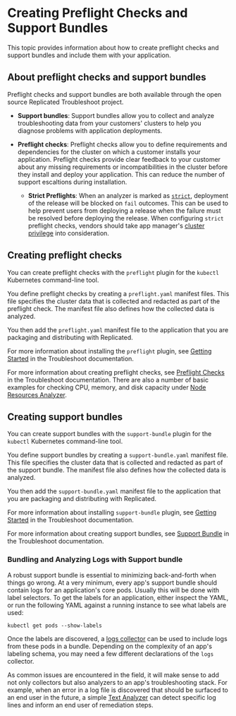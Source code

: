 # Creating Preflight Checks and Support Bundles

This topic provides information about how to create preflight checks and support
bundles and include them with your application.

## About preflight checks and support bundles

Preflight checks and support bundles are both available through the open source
Replicated Troubleshoot project.

* **Support bundles**: Support bundles allow you to collect and analyze troubleshooting data
from your customers' clusters to help you diagnose problems with application
deployments.

* **Preflight checks**: Preflight checks allow you to define requirements and dependencies for the cluster
on which a customer installs your application. Preflight checks provide clear
feedback to your customer about any missing requirements or incompatibilities in
the cluster before they install and deploy your application. This can reduce the number of support escaltions during installation.
  * **Strict Preflights**: When an analyzer is marked as [`strict`](https://troubleshoot.sh/docs/analyze/#strict), deployment of the release will be blocked on `fail` outcomes. This can be used to help prevent users from deploying a release when the failure must be resolved before deploying the release. When configuring `strict` preflight checks, vendors should take app manager's [cluster privilege](../reference/custom-resource-application#requireminimalrbacprivileges) into consideration. 

## Creating preflight checks

You can create preflight checks with the `preflight` plugin for the `kubectl` Kubernetes command-line tool.

You define preflight checks by creating a `preflight.yaml`
manifest files. This file specifies the cluster data that is collected and redacted as part of the preflight check.
The manifest file also defines how the collected data is analyzed.

You then add the `preflight.yaml` manifest file to the application that you are packaging and distributing with Replicated.    

For more information about installing the `preflight` plugin,
see [Getting Started](https://troubleshoot.sh/docs/) in the Troubleshoot documentation.

For more information about creating preflight checks, see
[Preflight Checks](https://troubleshoot.sh/docs/preflight/introduction/) in the
Troubleshoot documentation. There are also a number of basic examples for checking CPU, memory, and disk capacity under [Node Resources Analyzer](https://troubleshoot.sh/reference/analyzers/node-resources/).


## Creating support bundles

You can create support bundles with the `support-bundle` plugin for the `kubectl` Kubernetes command-line tool.

You define support bundles by creating a `support-bundle.yaml` manifest file. This file specifies the cluster data
that is collected and redacted as part of the support bundle. The manifest file also defines how the collected data is analyzed.

You then add the `support-bundle.yaml` manifest file to the application that you are packaging and distributing with Replicated.    

For more information about installing `support-bundle` plugin,
see [Getting Started](https://troubleshoot.sh/docs/) in the Troubleshoot documentation.

For more information about creating support bundles, see
[Support Bundle](https://troubleshoot.sh/docs/support-bundle/introduction/) in the
Troubleshoot documentation.

### Bundling and Analyzing Logs with Support bundle

A robust support bundle is essential to minimizing back-and-forth when things go wrong.
At a very minimum, every app's support bundle should contain logs for an application's core pods.
Usually this will be done with label selectors. To get the labels for an application, either inspect the YAML, or run the following YAML against a running instance to see what labels are used:

```shell
kubectl get pods --show-labels
```

Once the labels are discovered, a [logs collector](https://troubleshoot.sh/reference/collectors/pod-logs/) can be used to include logs from these pods in a bundle.
Depending on the complexity of an app's labeling schema, you may need a few different declarations of the `logs` collector.

As common issues are encountered in the field, it will make sense to add not only collectors but also analyzers to an app's troubleshooting stack. For example, when an error in a log file is discovered that should be surfaced to an end user in the future, a simple [Text Analyzer](https://troubleshoot.sh/reference/analyzers/regex/) can detect specific log lines and inform an end user of remediation steps.
